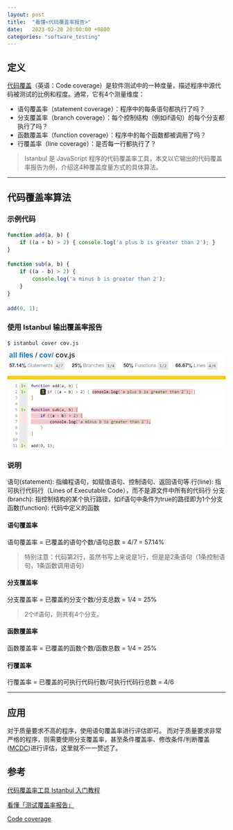 ```yaml
---
layout: post
title:  "看懂<代码覆盖率报告>"
date:   2023-02-28 20:00:00 +0800
categories: "software_testing"
---
```


## 定义

[代码覆盖](https://en.wikipedia.org/wiki/Code_coverage)（英语：Code coverage）是软件测试中的一种度量，描述程序中源代码被测试的比例和程度。通常，它有4个测量维度：

- 语句覆盖率（statement coverage）：程序中的每条语句都执行了吗？
- 分支覆盖率（branch coverage）：每个控制结构（例如if语句）的每个分支都执行了吗？
- 函数覆盖率（function coverage）：程序中的每个函数都被调用了吗？
- 行覆盖率（line coverage）：是否每一行都执行了？

> Istanbul 是 JavaScript 程序的代码覆盖率工具，本文以它输出的代码覆盖率报告为例，介绍这4种覆盖度量方式的具体算法。

---

## 代码覆盖率算法

### 示例代码

```JavaScript
function add(a, b) {
    if ((a + b) > 2) { console.log('a plus b is greater than 2'); }
}

function sub(a, b) {
    if ((a - b) > 2) {
        console.log('a minus b is greater than 2');
    }
}

add(0, 1);
```

### 使用 Istanbul 输出覆盖率报告

```Shell
$ istanbul cover cov.js
```

![覆盖率](/images/2023.02.28/cov.png)

### 说明

语句(statement): 指编程语句，如赋值语句、控制语句、返回语句等
行(line): 指可执行代码行（Lines of Executable Code），而不是源文件中所有的代码行
分支(branch): 指控制结构的某个执行路径，如if语句中条件为true的路径即为1个分支
函数(function): 代码中定义的函数

#### 语句覆盖率

语句覆盖率 = 已覆盖的语句个数/语句总数 = 4/7 = 57.14%

> 特别注意：代码第2行，虽然书写上来说是1行，但是是2条语句（1条控制语句，1条函数调用语句）

#### 分支覆盖率

分支覆盖率 = 已覆盖的分支个数/分支总数 = 1/4 = 25%

> 2个if语句，则共有4个分支。

#### 函数覆盖率

函数覆盖率 = 已覆盖的函数个数/函数总数 = 1/4 = 25%

#### 行覆盖率

行覆盖率 = 已覆盖的可执行代码行数/可执行代码行总数 = 4/6

---

## 应用

对于质量要求不高的程序，使用语句覆盖率进行评估即可。
而对于质量要求非常严格的程序，则需要使用分支覆盖率，甚至条件覆盖率、修改条件/判断覆盖([MCDC](https://en.wikipedia.org/wiki/Modified_condition/decision_coverage))进行评估，这里就不一一赘述了。

## 参考

[代码覆盖率工具 Istanbul 入门教程](https://www.ruanyifeng.com/blog/2015/06/istanbul.html)

[看懂「测试覆盖率报告」](https://github.com/JChehe/blog/issues/49)

[Code coverage](https://en.wikipedia.org/wiki/Code_coverage)
